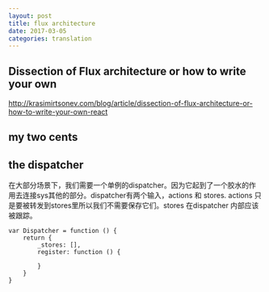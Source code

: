 ```yaml
---
layout: post
title: flux architecture 
date: 2017-03-05
categories: translation
---
```

## Dissection of Flux architecture or how to write your own
http://krasimirtsonev.com/blog/article/dissection-of-flux-architecture-or-how-to-write-your-own-react
## my two cents
## the dispatcher
在大部分场景下，我们需要一个单例的dispatcher。因为它起到了一个胶水的作用去连接sys其他的部分。dispatcher有两个输入，actions 和 stores. actions 只是要被转发到stores里所以我们不需要保存它们。stores 在dispatcher 内部应该被跟踪。

```
var Dispatcher = function () {
	return {
		_stores: [],
		register: function () {
			
		}
	}
}
```